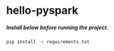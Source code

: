 # hello-pyspark
##### Install below before running the project.
```bash
pip install -r requirements.txt
```
